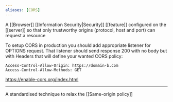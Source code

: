 ```yaml
---
aliases: [CORS]
---
```


A [[Browser]] [[Information Security|Security]] [[feature]] configured on the [[server]] so that only trustworthy origins (protocol, host and port) can request a resource

To setup CORS in production you should add appropriate listener for OPTIONS request. That listener should send response 200 with no body but with Headers that will define your wanted CORS policy:

```
Access-Control-Allow-Origin: https://domain-b.com
Access-Control-Allow-Methods: GET
```

https://enable-cors.org/index.html

---

A standardised technique to relax the [[Same-origin policy]]